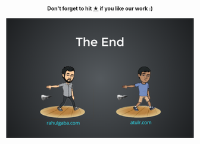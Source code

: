 #### <center> Don't forget to hit [★](https://github.com/react-made-native-easy/react-made-native-easy.github.io) if you like our work :)

<div style="text-align:center">
  <img src="/assets/images/the-end.png" style="display:inline-block;">
</div>
